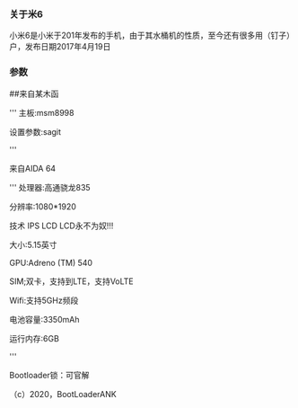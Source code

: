 ### 关于米6

小米6是小米于201年发布的手机，由于其水桶机的性质，至今还有很多用（钉子）户，发布日期2017年4月19日

### 参数

##来自某木函

'''
主板:msm8998

设置参数:sagit

'''

来自AIDA 64

'''
处理器:高通骁龙835

分辨率:1080*1920

技术 IPS LCD LCD永不为奴!!!

大小:5.15英寸

GPU:Adreno (TM) 540

SIM;双卡，支持到LTE，支持VoLTE

Wifi:支持5GHz频段

电池容量:3350mAh

运行内存:6GB

'''

Bootloader锁：可官解

（c）2020，BootLoaderANK
